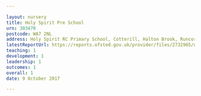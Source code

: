 ```yaml
---

layout: nursery
title: Holy Spirit Pre School
urn: 303470
postcode: WA7 2NL
address: Holy Spirit RC Primary School, Cotterill, Halton Brook, Runcorn, Cheshire, WA7 2NL
latestReportUrl: https://reports.ofsted.gov.uk/provider/files/2732965/urn/303470.pdf
teaching: 1
development: 1
leadership: 1
outcomes: 1
overall: 1
date: 9 October 2017

---
```

